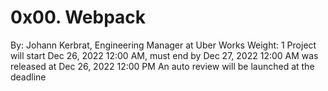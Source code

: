 # 0x00. Webpack
 By: Johann Kerbrat, Engineering Manager at Uber Works
 Weight: 1
 Project will start Dec 26, 2022 12:00 AM, must end by Dec 27, 2022 12:00 AM
 was released at Dec 26, 2022 12:00 PM
 An auto review will be launched at the deadline